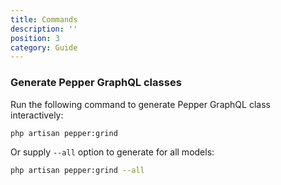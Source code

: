 ```yaml
---
title: Commands
description: ''
position: 3
category: Guide
---
```


### Generate Pepper GraphQL classes

Run the following command to generate Pepper GraphQL class interactively:

```bash
php artisan pepper:grind
```

Or supply `--all` option to generate for all models:

```bash
php artisan pepper:grind --all
```

